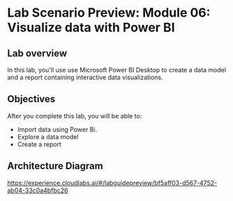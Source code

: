 # Lab Scenario Preview: Module 06: Visualize data with Power BI

## Lab overview

In this lab, you'll use use Microsoft Power BI Desktop to create a data model and a report containing interactive data visualizations.

## Objectives

After you complete this lab, you will be able to:

- Import data using Power Bi.
- Explore a data model
- Create a report

## Architecture Diagram


https://experience.cloudlabs.ai/#/labguidepreview/bf5aff03-d567-4752-ab04-33c0a4bfbc26

